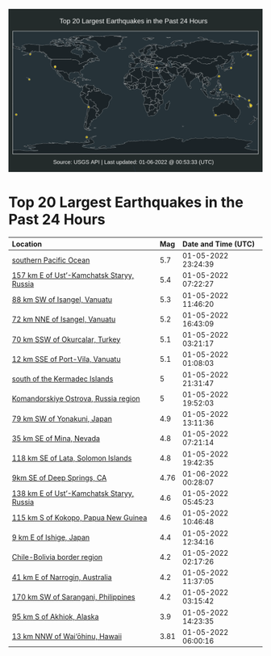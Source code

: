 ![Map](./map.png)

# Top 20 Largest Earthquakes in the Past 24 Hours

| Location | Mag | Date and Time (UTC) |
|:---|:---|:---|
| [southern Pacific Ocean](https://earthquake.usgs.gov/earthquakes/eventpage/us7000g9el) | 5.7 | 01-05-2022 23:24:39 |
| [157 km E of Ust’-Kamchatsk Staryy, Russia](https://earthquake.usgs.gov/earthquakes/eventpage/us7000g963) | 5.4 | 01-05-2022 07:22:27 |
| [88 km SW of Isangel, Vanuatu](https://earthquake.usgs.gov/earthquakes/eventpage/us7000g97b) | 5.3 | 01-05-2022 11:46:20 |
| [72 km NNE of Isangel, Vanuatu](https://earthquake.usgs.gov/earthquakes/eventpage/us7000g9aj) | 5.2 | 01-05-2022 16:43:09 |
| [70 km SSW of Okurcalar, Turkey](https://earthquake.usgs.gov/earthquakes/eventpage/us7000g94d) | 5.1 | 01-05-2022 03:21:17 |
| [12 km SSE of Port-Vila, Vanuatu](https://earthquake.usgs.gov/earthquakes/eventpage/us7000g93v) | 5.1 | 01-05-2022 01:08:03 |
| [south of the Kermadec Islands](https://earthquake.usgs.gov/earthquakes/eventpage/us7000g9cf) | 5 | 01-05-2022 21:31:47 |
| [Komandorskiye Ostrova, Russia region](https://earthquake.usgs.gov/earthquakes/eventpage/us7000g9bl) | 5 | 01-05-2022 19:52:03 |
| [79 km SW of Yonakuni, Japan](https://earthquake.usgs.gov/earthquakes/eventpage/us7000g97l) | 4.9 | 01-05-2022 13:11:36 |
| [35 km SE of Mina, Nevada](https://earthquake.usgs.gov/earthquakes/eventpage/nn00831033) | 4.8 | 01-05-2022 07:21:14 |
| [118 km SE of Lata, Solomon Islands](https://earthquake.usgs.gov/earthquakes/eventpage/us7000g9bj) | 4.8 | 01-05-2022 19:42:35 |
| [9km SE of Deep Springs, CA](https://earthquake.usgs.gov/earthquakes/eventpage/nc73674211) | 4.76 | 01-06-2022 00:28:07 |
| [138 km E of Ust’-Kamchatsk Staryy, Russia](https://earthquake.usgs.gov/earthquakes/eventpage/us7000g95j) | 4.6 | 01-05-2022 05:45:23 |
| [115 km S of Kokopo, Papua New Guinea](https://earthquake.usgs.gov/earthquakes/eventpage/us7000g973) | 4.6 | 01-05-2022 10:46:48 |
| [9 km E of Ishige, Japan](https://earthquake.usgs.gov/earthquakes/eventpage/us7000g9dm) | 4.4 | 01-05-2022 12:34:16 |
| [Chile-Bolivia border region](https://earthquake.usgs.gov/earthquakes/eventpage/us7000g943) | 4.2 | 01-05-2022 02:17:26 |
| [41 km E of Narrogin, Australia](https://earthquake.usgs.gov/earthquakes/eventpage/us7000g979) | 4.2 | 01-05-2022 11:37:05 |
| [170 km SW of Sarangani, Philippines](https://earthquake.usgs.gov/earthquakes/eventpage/us7000g94j) | 4.2 | 01-05-2022 03:15:42 |
| [95 km S of Akhiok, Alaska](https://earthquake.usgs.gov/earthquakes/eventpage/ak0228i5tnm) | 3.9 | 01-05-2022 14:23:35 |
| [13 km NNW of Wai‘ōhinu, Hawaii](https://earthquake.usgs.gov/earthquakes/eventpage/hv72858117) | 3.81 | 01-05-2022 06:00:16 |
